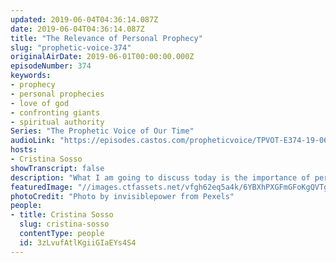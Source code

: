 ```yaml
---
updated: 2019-06-04T04:36:14.087Z
date: 2019-06-04T04:36:14.087Z
title: "The Relevance of Personal Prophecy"
slug: "prophetic-voice-374"
originalAirDate: 2019-06-01T00:00:00.000Z
episodeNumber: 374
keywords:
- prophecy
- personal prophecies
- love of god
- confronting giants
- spiritual authority
Series: "The Prophetic Voice of Our Time"
audioLink: "https://episodes.castos.com/propheticvoice/TPVOT-E374-19-06-01-02-The-Relevance-of-Personal-Prophecy.mp3"
hosts:
- Cristina Sosso
showTranscript: false
description: "What I am going to discuss today is the importance of personal prophecy and its relevance. It’s also important for us to be very mindful of the prophecy to the church and nations, especially prophecy for the United States of America."
featuredImage: "//images.ctfassets.net/vfgh62eq5a4k/6YBXhPXGFmGFoKgQVTg9G8/fad11756517cfff7aae0db1b642ba274/adventure-aerial-beautiful-351448.jpg"
photoCredit: "Photo by invisiblepower from Pexels"
people:
- title: Cristina Sosso
  slug: cristina-sosso
  contentType: people
  id: 3zLvufAtlKgiiGIaEYs4S4
---
```

